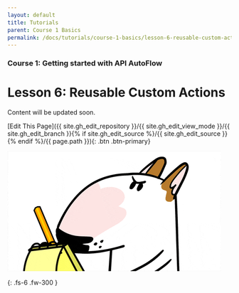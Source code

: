 ```yaml
---
layout: default
title: Tutorials
parent: Course 1 Basics
permalink: /docs/tutorials/course-1-basics/lesson-6-reusable-custom-actions
---
```


### Course 1: Getting started with API AutoFlow

# Lesson 6: Reusable Custom Actions


Content will be updated soon.

[Edit This Page]({{ site.gh_edit_repository }}/{{ site.gh_edit_view_mode }}/{{ site.gh_edit_branch }}{% if site.gh_edit_source %}/{{ site.gh_edit_source }}{% endif %}/{{ page.path }}){: .btn .btn-primary}


![Be the First](/assets/images/blank-page.gif)


{: .fs-6 .fw-300 }